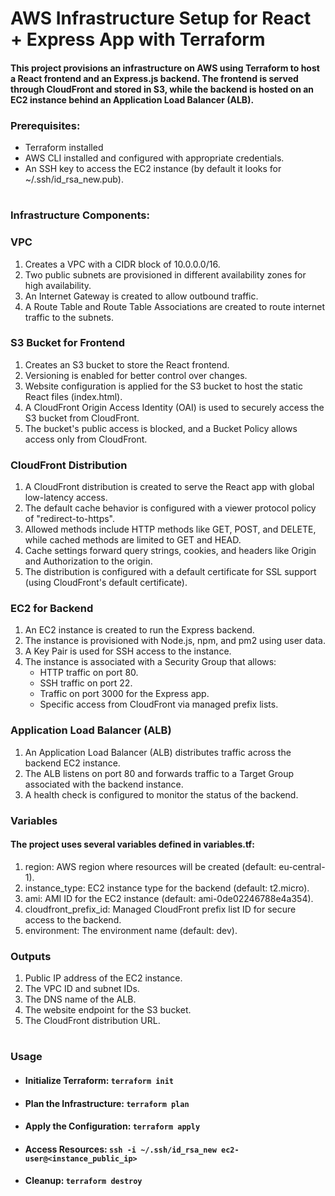 # AWS Infrastructure Setup for React + Express App with Terraform

#### This project provisions an infrastructure on AWS using Terraform to host a React frontend and an Express.js backend. The frontend is served through CloudFront and stored in S3, while the backend is hosted on an EC2 instance behind an Application Load Balancer (ALB).

### Prerequisites:

- Terraform installed
- AWS CLI installed and configured with appropriate credentials.
- An SSH key to access the EC2 instance (by default it looks for ~/.ssh/id_rsa_new.pub).

#

### Infrastructure Components:

### VPC

1. Creates a VPC with a CIDR block of 10.0.0.0/16.
2. Two public subnets are provisioned in different availability zones for high availability.
3. An Internet Gateway is created to allow outbound traffic.
4. A Route Table and Route Table Associations are created to route internet traffic to the subnets.

### S3 Bucket for Frontend

1. Creates an S3 bucket to store the React frontend.
2. Versioning is enabled for better control over changes.
3. Website configuration is applied for the S3 bucket to host the static React files (index.html).
4. A CloudFront Origin Access Identity (OAI) is used to securely access the S3 bucket from CloudFront.
5. The bucket's public access is blocked, and a Bucket Policy allows access only from CloudFront.

### CloudFront Distribution

1. A CloudFront distribution is created to serve the React app with global low-latency access.
2. The default cache behavior is configured with a viewer protocol policy of "redirect-to-https".
3. Allowed methods include HTTP methods like GET, POST, and DELETE, while cached methods are limited to GET and HEAD.
4. Cache settings forward query strings, cookies, and headers like Origin and Authorization to the origin.
5. The distribution is configured with a default certificate for SSL support (using CloudFront's default certificate).

### EC2 for Backend

1. An EC2 instance is created to run the Express backend.
2. The instance is provisioned with Node.js, npm, and pm2 using user data.
3. A Key Pair is used for SSH access to the instance.
4. The instance is associated with a Security Group that allows:
   - HTTP traffic on port 80.
   - SSH traffic on port 22.
   - Traffic on port 3000 for the Express app.
   - Specific access from CloudFront via managed prefix lists.

### Application Load Balancer (ALB)

1. An Application Load Balancer (ALB) distributes traffic across the backend EC2 instance.
2. The ALB listens on port 80 and forwards traffic to a Target Group associated with the backend instance.
3. A health check is configured to monitor the status of the backend.

### Variables

#### The project uses several variables defined in variables.tf:

1. region: AWS region where resources will be created (default: eu-central-1).
2. instance_type: EC2 instance type for the backend (default: t2.micro).
3. ami: AMI ID for the EC2 instance (default: ami-0de02246788e4a354).
4. cloudfront_prefix_id: Managed CloudFront prefix list ID for secure access to the backend.
5. environment: The environment name (default: dev).

### Outputs

1. Public IP address of the EC2 instance.
2. The VPC ID and subnet IDs.
3. The DNS name of the ALB.
4. The website endpoint for the S3 bucket.
5. The CloudFront distribution URL.

#

### Usage

- #### Initialize Terraform: `terraform init`
- #### Plan the Infrastructure: `terraform plan`
- #### Apply the Configuration: `terraform apply`
- #### Access Resources: `ssh -i ~/.ssh/id_rsa_new ec2-user@<instance_public_ip>`
- #### Cleanup: `terraform destroy`
